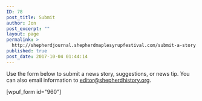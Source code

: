```yaml
---
ID: 78
post_title: Submit
author: Jon
post_excerpt: ""
layout: page
permalink: >
  http://shepherdjournal.shepherdmaplesyrupfestival.com/submit-a-story
published: true
post_date: 2017-10-04 01:44:14
---
```

Use the form below to submit a news story, suggestions, or news tip. You can also email information to <a href="mailto:editor@shepherdhistory.org">editor@shepherdhistory.org</a>.

[wpuf_form id="960"]